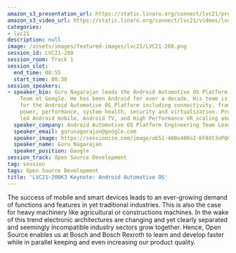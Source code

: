 ```yaml
---
amazon_s3_presentation_url: https://static.linaro.org/connect/lvc21/presentations/lvc21-200.pdf
amazon_s3_video_url: https://static.linaro.org/connect/lvc21/videos/lvc21-200.mp4
categories:
- lvc21
description: null
image: /assets/images/featured-images/lvc21/LVC21-200.png
session_id: LVC21-200
session_room: Track 1
session_slot:
  end_time: 08:55
  start_time: 08:30
session_speakers:
- speaker_bio: Guru Nagarajan leads the Android Automotive OS Platform Engineering
    Team at Google. He has been Android for over a decade. His team is responsible
    for the Android Automotive OS Platform including connectivity, framework, multimedia,
    power, performance, system health, security and virtualization. Previously, he
    led Android mobile, Android TV, and High Performance VR scaling and tools efforts.
  speaker_company: Android Automotive OS Platform Engineering Team Lead
  speaker_email: gurunagarajan@google.com
  speaker_image: https://sessionize.com/image/ab51-400o400o2-KF8Xt3nPQ6pvR8Fndw4SSv.jpg
  speaker_name: Guru Nagarajan
  speaker_position: Google
session_track: Open Source Development
tag: session
tags: Open Source Development
title: 'LVC21-200K3 Keynote: Android Automotive OS'
---
```


<p>The success of mobile and smart devices leads to an ever-growing demand of functions and features in yet traditional industries. This is also the case for heavy machinery like agricultural or constructions machines. In the wake of this trend electronic architectures are changing and yet clearly separated and seemingly incompatible industry sectors grow together. Hence, Open Source enables us at Bosch and Bosch Rexroth to learn and develop faster while in parallel keeping and even increasing our product quality.</p>